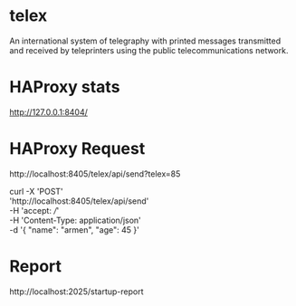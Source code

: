# telex
An international system of telegraphy with printed messages transmitted and received by teleprinters using the public telecommunications network.

# HAProxy stats

http://127.0.0.1:8404/

# HAProxy Request

http://localhost:8405/telex/api/send?telex=85


curl -X 'POST' \
  'http://localhost:8405/telex/api/send' \
  -H 'accept: */*' \
  -H 'Content-Type: application/json' \
  -d '{
  "name": "armen",
  "age": 45
}'


# Report
http://localhost:2025/startup-report

